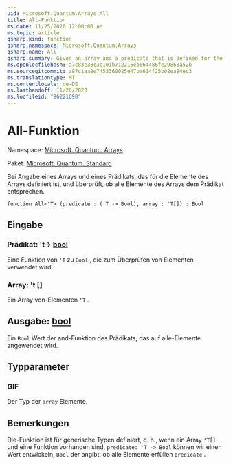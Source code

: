 ```yaml
---
uid: Microsoft.Quantum.Arrays.All
title: All-Funktion
ms.date: 11/25/2020 12:00:00 AM
ms.topic: article
qsharp.kind: function
qsharp.namespace: Microsoft.Quantum.Arrays
qsharp.name: All
qsharp.summary: Given an array and a predicate that is defined for the elements of the array, and checks if all elements of the array satisfy the predicate.
ms.openlocfilehash: a7c83e38c3c101b712215eb664486fe29863a52b
ms.sourcegitcommit: a87c1aa8e7453360025e47ba614f25b02ea84ec3
ms.translationtype: MT
ms.contentlocale: de-DE
ms.lasthandoff: 11/26/2020
ms.locfileid: "96221690"
---
```

# <a name="all-function"></a>All-Funktion

Namespace: [Microsoft. Quantum. Arrays](xref:Microsoft.Quantum.Arrays)

Paket: [Microsoft. Quantum. Standard](https://nuget.org/packages/Microsoft.Quantum.Standard)


Bei Angabe eines Arrays und eines Prädikats, das für die Elemente des Arrays definiert ist, und überprüft, ob alle Elemente des Arrays dem Prädikat entsprechen.

```qsharp
function All<'T> (predicate : ('T -> Bool), array : 'T[]) : Bool
```


## <a name="input"></a>Eingabe

### <a name="predicate--t---bool"></a>Prädikat: 't-> [bool](xref:microsoft.quantum.lang-ref.bool)

Eine Funktion von `'T` zu `Bool` , die zum Überprüfen von Elementen verwendet wird.


### <a name="array--t"></a>Array: 't []

Ein Array von-Elementen `'T` .



## <a name="output--bool"></a>Ausgabe: [bool](xref:microsoft.quantum.lang-ref.bool)

Ein `Bool` Wert der and-Funktion des Prädikats, das auf alle-Elemente angewendet wird.

## <a name="type-parameters"></a>Typparameter

### <a name="t"></a>GIF

Der Typ der `array` Elemente.

## <a name="remarks"></a>Bemerkungen

Die-Funktion ist für generische Typen definiert, d. h., wenn ein Array `'T[]` und eine Funktion vorhanden sind, `predicate: 'T -> Bool` können wir einen Wert entwickeln, `Bool` der angibt, ob alle Elemente erfüllen `predicate` .